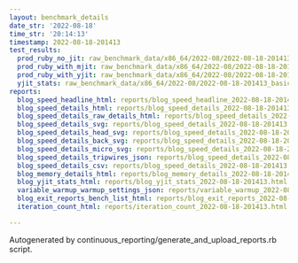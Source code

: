 ```yaml
---
layout: benchmark_details
date_str: '2022-08-18'
time_str: '20:14:13'
timestamp: 2022-08-18-201413
test_results:
  prod_ruby_no_jit: raw_benchmark_data/x86_64/2022-08/2022-08-18-201413_basic_benchmark_prod_ruby_no_jit.json
  prod_ruby_with_mjit: raw_benchmark_data/x86_64/2022-08/2022-08-18-201413_basic_benchmark_prod_ruby_with_mjit.json
  prod_ruby_with_yjit: raw_benchmark_data/x86_64/2022-08/2022-08-18-201413_basic_benchmark_prod_ruby_with_yjit.json
  yjit_stats: raw_benchmark_data/x86_64/2022-08/2022-08-18-201413_basic_benchmark_yjit_stats.json
reports:
  blog_speed_headline_html: reports/blog_speed_headline_2022-08-18-201413.html
  blog_speed_details_html: reports/blog_speed_details_2022-08-18-201413.html
  blog_speed_details_raw_details_html: reports/blog_speed_details_2022-08-18-201413.raw_details.html
  blog_speed_details_svg: reports/blog_speed_details_2022-08-18-201413.svg
  blog_speed_details_head_svg: reports/blog_speed_details_2022-08-18-201413.head.svg
  blog_speed_details_back_svg: reports/blog_speed_details_2022-08-18-201413.back.svg
  blog_speed_details_micro_svg: reports/blog_speed_details_2022-08-18-201413.micro.svg
  blog_speed_details_tripwires_json: reports/blog_speed_details_2022-08-18-201413.tripwires.json
  blog_speed_details_csv: reports/blog_speed_details_2022-08-18-201413.csv
  blog_memory_details_html: reports/blog_memory_details_2022-08-18-201413.html
  blog_yjit_stats_html: reports/blog_yjit_stats_2022-08-18-201413.html
  variable_warmup_warmup_settings_json: reports/variable_warmup_2022-08-18-201413.warmup_settings.json
  blog_exit_reports_bench_list_html: reports/blog_exit_reports_2022-08-18-201413.bench_list.html
  iteration_count_html: reports/iteration_count_2022-08-18-201413.html

---
```

Autogenerated by continuous_reporting/generate_and_upload_reports.rb script.
